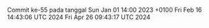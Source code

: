 Commit ke-55 pada tanggal Sun Jan 01 14:00 2023 +0100
Fri Feb 16 14:43:06 UTC 2024
Fri Apr 26 09:43:17 UTC 2024
